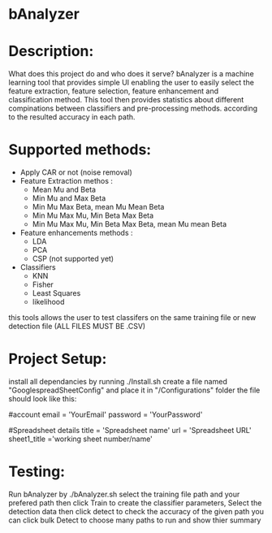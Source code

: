 bAnalyzer
=========
Description: 
============
What does this project do and who does it serve?
bAnalyzer is a machine learning tool that provides simple UI enabling the user to easily select the feature extraction, 
feature selection, feature enhancement and classification method. This tool then provides statistics about different compinations 
between classifiers and pre-processing methods. according to the resulted accuracy in each path. 

Supported methods: 
==================
- Apply CAR or not (noise removal)
- Feature Extraction methos :
    * Mean Mu and Beta
    * Min Mu and Max Beta
    * Min Mu Max Beta, mean Mu Mean Beta
    * Min Mu Max Mu, Min Beta Max Beta 
    * Min Mu Max Mu, Min Beta Max Beta, mean Mu mean Beta
- Feature enhancements methods :
    * LDA
    * PCA 
    * CSP (not supported yet)
- Classifiers 
    * KNN
    * Fisher
    * Least Squares
    * likelihood 
    
this tools allows the user to test classifers on the same training file or new detection file (ALL FILES MUST BE .CSV)

Project Setup: 
==============
install all dependancies by running ./Install.sh
create a file named "GooglespreadSheetConfig" and place it in "/Configurations" folder the file should look like this: 

#account
email    = 'YourEmail'
password = 'YourPassword'

#Spreadsheet details
title = 'Spreadsheet name'
url   = 'Spreadsheet URL'
sheet1_title ='working sheet number/name'



Testing: 
=========
Run bAnalyzer by ./bAnalyzer.sh
select the training file path and your prefered path then click Train to create the classifier parameters, Select the detection data 
then click detect to check the accuracy of the given path 
you can click bulk Detect to choose many paths to run and show thier summary 



